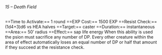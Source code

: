 ###### 15 – Death Field
==Time to Activate:== 1 round
==EXP Cost:== 1500 EXP
==Resist Check:== (1d4+3)d6 vs HEA halves
==Target:== caster
==Duration:== instantaneous
==Area:== 50’ radius
==Effect:== sap life energy
When this ability is used the psion must sacrifice any number of DP. Every other creature within the area of effect automatically loses an equal number of DP or half that amount if they succeed at the resistance check.
